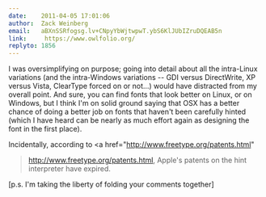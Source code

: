 ```yaml
---
date:    2011-04-05 17:01:06
author:  Zack Weinberg
email:   aBXnSSRfogsg.lv+CNpyYbWjtwpwT.ybS6KlJUbIZruDQEAB5n
link:     https://www.owlfolio.org/
replyto: 1856
---
```


I was oversimplifying on purpose; going into detail about all the
intra-Linux variations (and the intra-Windows variations -- GDI versus
DirectWrite, XP versus Vista, ClearType forced on or not...) would
have distracted from my overall point.  And sure, you can find fonts
that look better on Linux, or on Windows, but I think I'm on solid
ground saying that OSX has a better chance of doing a better job on
fonts that haven't been carefully hinted (which I have heard can be
nearly as much effort again as designing the font in the first place).

Incidentally, according to <a
href="http://www.freetype.org/patents.html"
>http://www.freetype.org/patents.html</a>,
Apple's patents on the hint interpreter have expired.

[p.s. I'm taking the liberty of folding your comments together]
